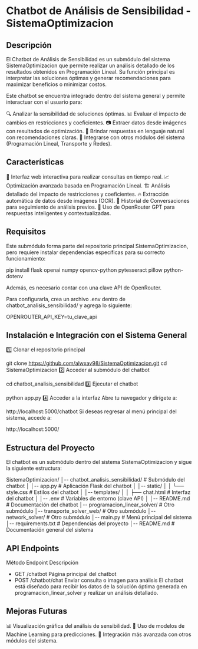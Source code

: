 

# Chatbot de Análisis de Sensibilidad - SistemaOptimizacion

## Descripción
El Chatbot de Análisis de Sensibilidad es un submódulo del sistema SistemaOptimizacion que permite realizar un análisis detallado de los resultados obtenidos en Programación Lineal. Su función principal es interpretar las soluciones óptimas y generar recomendaciones para maximizar beneficios o minimizar costos.

Este chatbot se encuentra integrado dentro del sistema general y permite interactuar con el usuario para:

🔍 Analizar la sensibilidad de soluciones óptimas.
📊 Evaluar el impacto de cambios en restricciones y coeficientes.
📷 Extraer datos desde imágenes con resultados de optimización.
🤖 Brindar respuestas en lenguaje natural con recomendaciones claras.
🚀 Integrarse con otros módulos del sistema (Programación Lineal, Transporte y Redes).


## Características
💬 Interfaz web interactiva para realizar consultas en tiempo real.
📈 Optimización avanzada basada en Programación Lineal.
🏗 Análisis detallado del impacto de restricciones y coeficientes.
🔥 Extracción automática de datos desde imágenes (OCR).
📂 Historial de Conversaciones para seguimiento de análisis previos.
🤖 Uso de OpenRouter GPT para respuestas inteligentes y contextualizadas.

## Requisitos
Este submódulo forma parte del repositorio principal SistemaOptimizacion, pero requiere instalar dependencias específicas para su correcto funcionamiento:

pip install flask openai numpy opencv-python pytesseract pillow python-dotenv

Además, es necesario contar con una clave API de OpenRouter.

Para configurarla, crea un archivo .env dentro de chatbot_analisis_sensibilidad/ y agrega lo siguiente:

OPENROUTER_API_KEY=tu_clave_api

## Instalación e Integración con el Sistema General
1️⃣ Clonar el repositorio principal

git clone https://github.com/alwxav98/SistemaOptimizacion.git
cd SistemaOptimizacion
2️⃣ Acceder al submódulo del chatbot

cd chatbot_analisis_sensibilidad
3️⃣ Ejecutar el chatbot

python app.py
4️⃣ Acceder a la interfaz
Abre tu navegador y dirígete a:

http://localhost:5000/chatbot
Si deseas regresar al menú principal del sistema, accede a:

http://localhost:5000/

## Estructura del Proyecto
El chatbot es un submódulo dentro del sistema SistemaOptimizacion y sigue la siguiente estructura:

SistemaOptimizacion/
│-- chatbot_analisis_sensibilidad/   # Submódulo del chatbot
│   │-- app.py          # Aplicación Flask del chatbot
│   │-- static/
│   │   └── style.css   # Estilos del chatbot
│   │-- templates/
│   │   ├── chat.html   # Interfaz del chatbot
│   │-- .env            # Variables de entorno (clave API)
│   │-- README.md       # Documentación del chatbot
│-- programacion_linear_solver/  # Otro submódulo
│-- transporte_solver_web/       # Otro submódulo
│-- network_solver/              # Otro submódulo
│-- main.py           # Menú principal del sistema
│-- requirements.txt  # Dependencias del proyecto
│-- README.md         # Documentación general del sistema



## API Endpoints
Método	Endpoint	Descripción
- GET	/chatbot	Página principal del chatbot
- POST	/chatbot/chat	Enviar consulta o imagen para análisis
El chatbot está diseñado para recibir los datos de la solución óptima generada en programacion_linear_solver y realizar un análisis detallado.

## Mejoras Futuras
📊 Visualización gráfica del análisis de sensibilidad.
🧠 Uso de modelos de Machine Learning para predicciones.
🔄 Integración más avanzada con otros módulos del sistema.

